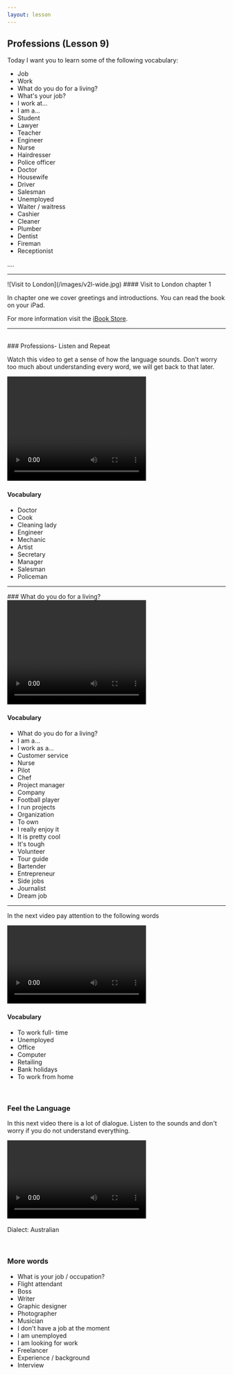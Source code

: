 ```yaml
---
layout: lesson
---
```

## Professions (Lesson 9)


Today I want you to learn some of the following vocabulary:

* Job 
* Work
* What do you do for a living?
* What's your job?
* I work at...
* I am a...
* Student 
* Lawyer
* Teacher
* Engineer
* Nurse
* Hairdresser
* Police officer
* Doctor 
* Housewife
* Driver
* Salesman
* Unemployed
* Waiter / waitress 
* Cashier
* Cleaner 
* Plumber 
* Dentist
* Fireman
* Receptionist 


….

<hr>
![Visit to London](/images/v2l-wide.jpg)
#### Visit to London chapter 1

In chapter one we cover greetings and introductions. 
You can read the book on your iPad.

For more information visit the [iBook Store](https://itunes.apple.com/us/book/portuguese-for-travelers/id568515833).

<hr>

<br class="column">
### Professions- Listen and Repeat

Watch this video to get a sense of how the language sounds. Don't worry too much about understanding every word, we will get back to that later.


<video width="320" height="240" preload="none">
    <source type="video/youtube" src="http://www.youtube.com/watch?v=PTKAwEWn9Ys" />
</video>

#### Vocabulary

* Doctor 
* Cook
* Cleaning lady
* Engineer
* Mechanic
* Artist
* Secretary
* Manager
* Salesman
* Policeman


<hr>
### What do you do for a living?

<video width="320" height="240" preload="none">
    <source type="video/youtube" src="http://www.youtube.com/watch?v=wL3CFtW8WE0" />
</video>

#### Vocabulary

* What do you do for a living?
* I am a...
* I work as a...
* Customer service 
* Nurse
* Pilot
* Chef
* Project manager
* Company
* Football player
* I run projects 
* Organization
* To own 
* I really enjoy it 
* It is pretty cool 
* It's tough 
* Volunteer
* Tour guide
* Bartender
* Entrepreneur
* Side jobs 
* Journalist
* Dream job

<hr>

In the next video pay attention to the following words


<video width="320" height="180" preload="none">
    <source type="video/youtube" src="http://www.youtube.com/watch?v=a7-ml8ULeBM" />
</video>

#### Vocabulary

* To work full- time
* Unemployed
* Office
* Computer
* Retailing
* Bank holidays
* To work from home 


<br class="column">

### Feel the Language

In this next video there is a lot of dialogue. 
Listen to the sounds and don't worry if you do not understand everything.

<video width="320" height="180" preload="none">
    <source type="video/youtube" src="http://www.youtube.com/watch?v=DWrT3CSx1AA" />
</video>

Dialect: Australian


<br class="column">

### More words


* What is your job / occupation?
* Flight attendant 
* Boss 
* Writer
* Graphic designer
* Photographer
* Musician
* I don't have a job at the moment
* I am unemployed
* I am looking for work
* Freelancer 
* Experience / background 
* Interview
 




